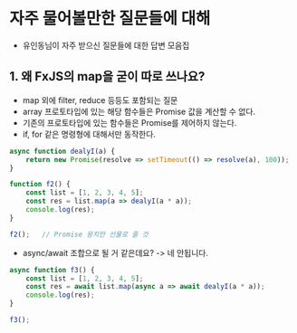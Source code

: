 # 자주 물어볼만한 질문들에 대해
- 유인동님이 자주 받으신 질문들에 대한 답변 모음집

## 1. 왜 FxJS의 map을 굳이 따로 쓰나요?
- map 외에 filter, reduce 등등도 포함되는 질문
- array 프로토타입에 있는 해당 함수들은 Promise 값을 계산할 수 없다.
- 기존의 프로토타입에 있는 함수들은 Promise를 제어하지 않는다.
- if, for 같은 명령형에 대해서만 동작한다.
```js
async function dealyI(a) {
    return new Promise(resolve => setTimeout(() => resolve(a), 100));
}

function f2() {
    const list = [1, 2, 3, 4, 5];
    const res = list.map(a => dealyI(a * a));
    console.log(res);
}

f2();   // Promise 뭉치만 선물로 줄 것
```

- async/await 조합으로 될 거 같은데요? -> 네 안됩니다.
```js
async function f3() {
    const list = [1, 2, 3, 4, 5];
    const res = await list.map(async a => await dealyI(a * a));
    console.log(res);
}

f3();
```

